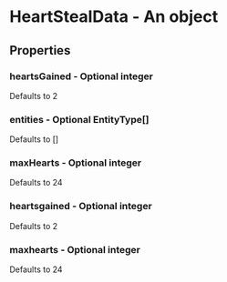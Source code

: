 

# HeartStealData - An object



## Properties



### heartsGained - Optional integer



Defaults to 2



### entities - Optional EntityType[]



Defaults to []



### maxHearts - Optional integer



Defaults to 24



### heartsgained - Optional integer



Defaults to 2



### maxhearts - Optional integer



Defaults to 24

